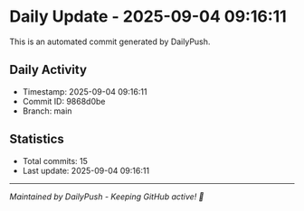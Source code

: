 # Daily Update - 2025-09-04 09:16:11

This is an automated commit generated by DailyPush.

## Daily Activity
- Timestamp: 2025-09-04 09:16:11
- Commit ID: 9868d0be
- Branch: main

## Statistics
- Total commits: 15
- Last update: 2025-09-04 09:16:11

---
*Maintained by DailyPush - Keeping GitHub active! 🚀*
